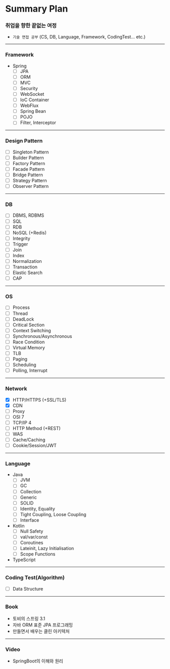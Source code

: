 # Summary Plan
### 취업을 향한 끝없는 여정
- `기술 면접 공부` (CS, DB, Language, Framework, CodingTest... etc.)
---
### Framework
- Spring
  - [ ] JPA
  - [ ] ORM
  - [ ] MVC
  - [ ] Security
  - [ ] WebSocket
  - [ ] IoC Container
  - [ ] WebFlux
  - [ ] Spring Bean
  - [ ] POJO
  - [ ] Filter, Interceptor
---
### Design Pattern
- [ ] Singleton Pattern
- [ ] Builder Pattern
- [ ] Factory Pattern
- [ ] Facade Pattern
- [ ] Bridge Pattern
- [ ] Strategy Pattern
- [ ] Observer Pattern
---
### DB
- [ ] DBMS, RDBMS
- [ ] SQL
- [ ] RDB
- [ ] NoSQL (+Redis)
- [ ] Integrity
- [ ] Trigger
- [ ] Join
- [ ] Index
- [ ] Normalization
- [ ] Transaction
- [ ] Elastic Search
- [ ] CAP
---
### OS
- [ ] Process
- [ ] Thread
- [ ] DeadLock
- [ ] Critical Section
- [ ] Context Switching
- [ ] Synchronous/Asynchronous
- [ ] Race Condition
- [ ] Virtual Memory
- [ ] TLB
- [ ] Paging
- [ ] Scheduling
- [ ] Polling, Interrupt
---
### Network
- [x] HTTP/HTTPS (+SSL/TLS)
- [x] CDN
- [ ] Proxy
- [ ] OSI 7
- [ ] TCP/IP 4
- [ ] HTTP Method (+REST)
- [ ] WAS
- [ ] Cache/Caching
- [ ] Cookie/Session/JWT
---
### Language
- Java
  - [ ] JVM
  - [ ] GC
  - [ ] Collection
  - [ ] Generic
  - [ ] SOLID
  - [ ] Identity, Equality
  - [ ] Tight Coupling, Loose Coupling
  - [ ] Interface
- Kotlin
  - [ ] Null Safety
  - [ ] val/var/const
  - [ ] Coroutines
  - [ ] Lateinit, Lazy Initialisation
  - [ ] Scope Functions
- TypeScript
---
### Coding Test(Algorithm)
- [ ] Data Structure
---
### Book
- 토비의 스프링 3.1
- 자바 ORM 표준 JPA 프로그래밍
- 만들면서 배우는 클린 아키텍처
---
### Video 
- SpringBoot의 이해와 원리
